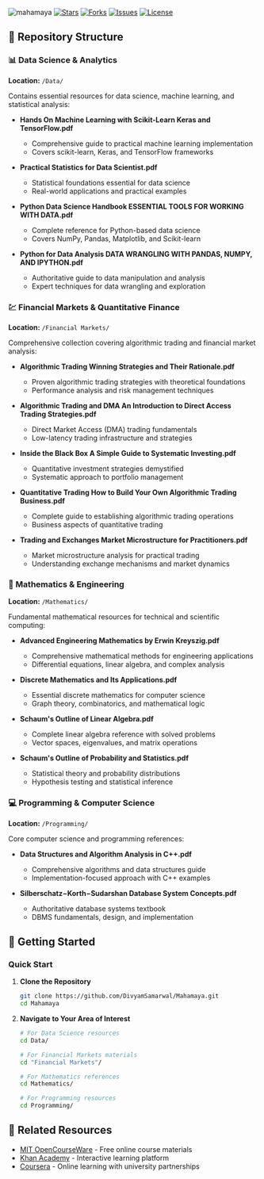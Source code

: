 ![mahamaya](https://github.com/user-attachments/assets/5f890ab5-be81-4318-bb38-c080e73cecec)
[![Stars](https://img.shields.io/github/stars/DivyamSamarwal/Mahamaya.svg)](https://github.com/DivyamSamarwal/Mahamaya/stargazers)
[![Forks](https://img.shields.io/github/forks/DivyamSamarwal/Mahamaya.svg)](https://github.com/DivyamSamarwal/Mahamaya/network)
[![Issues](https://img.shields.io/github/issues/DivyamSamarwal/Mahamaya.svg)](https://github.com/DivyamSamarwal/Mahamaya/issues)
[![License](https://img.shields.io/github/license/DivyamSamarwal/Mahamaya.svg)](https://github.com/DivyamSamarwal/Mahamaya/blob/main/LICENSE)
## 📁 Repository Structure

### 📊 Data Science & Analytics
**Location:** `/Data/`

Contains essential resources for data science, machine learning, and statistical analysis:

- **Hands On Machine Learning with Scikit-Learn Keras and TensorFlow.pdf**
  - Comprehensive guide to practical machine learning implementation
  - Covers scikit-learn, Keras, and TensorFlow frameworks
  
- **Practical Statistics for Data Scientist.pdf**
  - Statistical foundations essential for data science
  - Real-world applications and practical examples
  
- **Python Data Science Handbook ESSENTIAL TOOLS FOR WORKING WITH DATA.pdf**
  - Complete reference for Python-based data science
  - Covers NumPy, Pandas, Matplotlib, and Scikit-learn
  
- **Python for Data Analysis DATA WRANGLING WITH PANDAS, NUMPY, AND IPYTHON.pdf**
  - Authoritative guide to data manipulation and analysis
  - Expert techniques for data wrangling and exploration

### 💹 Financial Markets & Quantitative Finance
**Location:** `/Financial Markets/`

Comprehensive collection covering algorithmic trading and financial market analysis:

- **Algorithmic Trading Winning Strategies and Their Rationale.pdf**
  - Proven algorithmic trading strategies with theoretical foundations
  - Performance analysis and risk management techniques
  
- **Algorithmic Trading and DMA An Introduction to Direct Access Trading Strategies.pdf**
  - Direct Market Access (DMA) trading fundamentals
  - Low-latency trading infrastructure and strategies
  
- **Inside the Black Box A Simple Guide to Systematic Investing.pdf**
  - Quantitative investment strategies demystified
  - Systematic approach to portfolio management
  
- **Quantitative Trading How to Build Your Own Algorithmic Trading Business.pdf**
  - Complete guide to establishing algorithmic trading operations
  - Business aspects of quantitative trading
  
- **Trading and Exchanges Market Microstructure for Practitioners.pdf**
  - Market microstructure analysis for practical trading
  - Understanding exchange mechanisms and market dynamics

### 🔢 Mathematics & Engineering
**Location:** `/Mathematics/`

Fundamental mathematical resources for technical and scientific computing:

- **Advanced Engineering Mathematics by Erwin Kreyszig.pdf**
  - Comprehensive mathematical methods for engineering applications
  - Differential equations, linear algebra, and complex analysis
  
- **Discrete Mathematics and Its Applications.pdf**
  - Essential discrete mathematics for computer science
  - Graph theory, combinatorics, and mathematical logic
  
- **Schaum's Outline of Linear Algebra.pdf**
  - Complete linear algebra reference with solved problems
  - Vector spaces, eigenvalues, and matrix operations
  
- **Schaum's Outline of Probability and Statistics.pdf**
  - Statistical theory and probability distributions
  - Hypothesis testing and statistical inference

### 💻 Programming & Computer Science
**Location:** `/Programming/`

Core computer science and programming references:

- **Data Structures and Algorithm Analysis in C++.pdf**
  - Comprehensive algorithms and data structures guide
  - Implementation-focused approach with C++ examples
  
- **Silberschatz−Korth−Sudarshan Database System Concepts.pdf**
  - Authoritative database systems textbook
  - DBMS fundamentals, design, and implementation

## 🚀 Getting Started

### Quick Start

1. **Clone the Repository**
   ```bash
   git clone https://github.com/DivyamSamarwal/Mahamaya.git
   cd Mahamaya
   ```

2. **Navigate to Your Area of Interest**
   ```bash
   # For Data Science resources
   cd Data/
   
   # For Financial Markets materials
   cd "Financial Markets"/
   
   # For Mathematics references
   cd Mathematics/
   
   # For Programming resources
   cd Programming/
   ```

## 🔗 Related Resources

- [MIT OpenCourseWare](https://ocw.mit.edu/) - Free online course materials
- [Khan Academy](https://www.khanacademy.org/) - Interactive learning platform
- [Coursera](https://www.coursera.org/) - Online learning with university partnerships






